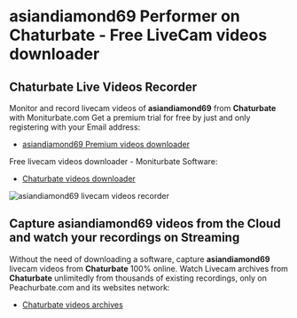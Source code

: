 # asiandiamond69 Performer on Chaturbate - Free LiveCam videos downloader

## Chaturbate Live Videos Recorder

Monitor and record livecam videos of **asiandiamond69** from **Chaturbate** with Moniturbate.com
Get a premium trial for free by just and only registering with your Email address:
* [asiandiamond69 Premium videos downloader](https://moniturbate.com/request-demo-licence-key.html)

Free livecam videos downloader - Moniturbate Software:
* [Chaturbate videos downloader](https://moniturbate.com/moniturbate-download-software.html)

![asiandiamond69 livecam videos recorder](https://peachurnet.com/templates/moniturbate-software.png)


## Capture asiandiamond69 videos from the Cloud and watch your recordings on Streaming

Without the need of downloading a software, capture **asiandiamond69** livecam videos from **Chaturbate** 100% online.
Watch Livecam archives from **Chaturbate** unlimitedly from thousands of existing recordings, only on Peachurbate.com and its websites network:
* [Chaturbate videos archives](https://peachurnet.com/)